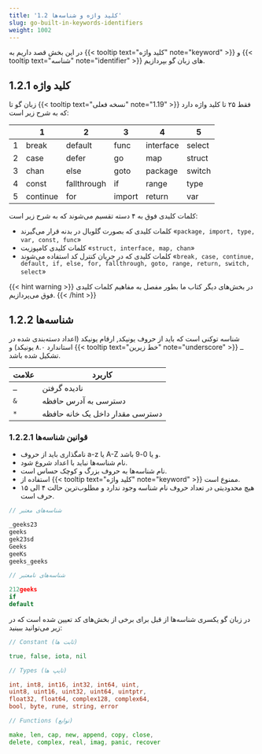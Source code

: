 ```yaml
---
title: '1.2 کلید واژه و شناسه‌ها'
slug: go-built-in-keywords-identifiers
weight: 1002
---
```


در این بخش قصد داریم به {{< tooltip text="کلید واژه" note="keyword" >}} و  {{< tooltip text="شناسه" note="identifier" >}} های زبان گو بپردازیم.

## 1.2.1 کلید واژه

زبان گو تا {{< tooltip text="نسخه فعلی" note="1.19" >}}  فقط ۲۵ تا کلید واژه دارد که به شرح زیر است:  

|   | 1        | 2           | 3      | 4         | 5      |
|---|----------|-------------|--------|-----------|--------|
| 1 | break    | default     | func   | interface | select |
| 2 | case     | defer       | go     | map       | struct |
| 3 | chan     | else        | goto   | package   | switch |
| 4 | const    | fallthrough | if     | range     | type   |
| 5 | continue | for         | import | return    | var    |

کلمات کلیدی فوق به ۴ دسته تقسیم می‌شوند که به شرح زیر است:

- کلمات کلیدی که بصورت گلوبال در بدنه قرار می‌گیرند «`package, import, type, var, const, func`»
- کلمات کلیدی کامپوزیت «`struct, interface, map, chan`»
- کلمات کلیدی که در جریان کنترل کد استفاده می‌شوند «`break, case, continue, default, if, else, for, fallthrough, goto, range, return, switch, select`»


{{< hint warning >}}
در بخش‌های دیگر کتاب ما بطور مفصل به مفاهیم کلمات کلیدی فوق می‌پردازیم.
{{< /hint >}}


## 1.2.2 شناسه‌ها

شناسه توکنی است که باید از حروف یونیکد, ارقام یونیکد (اعداد دسته‌بندی شده در استاندارد ۸.۰ یونیکد) و {{< tooltip text="خط زیرین" note="underscore" >}} `ـ`  تشکیل شده باشد.


|  علامت | کاربرد        | 
|---|----------|
| `ـ` | نادیده گرفتن    | 
| `&` | دسترسی به آدرس حافظه     | 
| `*` | دسترسی مقدار داخل یک خانه حافظه     | 


### 1.2.2.1 قوانین شناسه‌ها
- نامگذاری باید از حروف a-z یا A-Z و یا 0-9 باشد.
- نام شناسه‌ها نباید با اعداد شروع شود.
- نام شناسه‌ها به حروف بزرگ و کوچک حساس است.
- استفاده از  {{< tooltip text="کلید واژه" note="keyword" >}} ممنوع است.
- هیچ محدودیتی در تعداد حروف نام شناسه وجود ندارد و مطلوب‌ترین حالت ۴ الی ۱۵ حرف است.

```go
// شناسه‌های معتبر

_geeks23
geeks
gek23sd
Geeks
geeKs
geeks_geeks

// شناسه‌های نامعتبر

212geeks
if
default
```

در زبان گو یکسری شناسه‌ها از قبل برای برخی از بخش‌های کد تعیین شده است که در زیر می‌توانید ببینید:

```go
// Constant (ثابت ها)

true, false, iota, nil

// Types (تایپ ها)

int, int8, int16, int32, int64, uint,
uint8, uint16, uint32, uint64, uintptr,
float32, float64, complex128, complex64,
bool, byte, rune, string, error

// Functions (توابع)

make, len, cap, new, append, copy, close, 
delete, complex, real, imag, panic, recover
```

